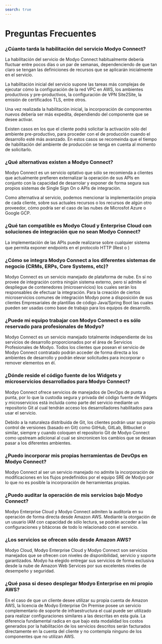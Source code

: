 ```yaml
---
search: true
---
```


# Preguntas Frecuentes

### ¿Cúanto tarda la habilitación del servicio Modyo Connect?
La habilitación del servicio de Modyo Connect habitualmente debería fluctuar entre pocos días o un par de semanas, dependenciendo de que tan claro se tengan las definiciones de recursos que se aplicarán inicialmente en el servicio.

La habilitación inicial del servicio supone las tareas más complejas de ejecutar cómo la configuración de la red VPC en AWS, los ambientes productivos y pre-productivos, la configuración de VPN Site2Site, la emisión de certificados TLS, entre otros.

Una vez realizada la habilitación inicial, la incorporación de componentes nuevos debería ser más expedita, dependiendo del componente que se desee activar.

Existen casos en los que el cliente podrá solicitar la activación sólo del ambiente pre-productivo, para proceder con el de producción cuando el desarrollo esté más avanzado. En estos casos se recomeinda que el tiempo de habilitación del ambiente de producción se tenga en cuenta al momento de solicitarlo.


### ¿Qué alternativas existen a Modyo Connect?
Modyo Connect es un servicio optativo que sólo se recomienda a clientes que actualmente prefieren externalizar la operación de sus APIs en conjunto con la capacidad de desarrolar y exponer de forma segura sus propios sistemas de Single Sign On o APIs de integración.

Como alternativa al servicio, podemos mencionar la implementación propia de cada cliente, sobre sus actuales recursos o los recursos de algún otro proveedor, cómo podría ser el caso de las nubes de Microsfot Azure o Google GCP. 

### ¿Qué tan compatible es Modyo Cloud y Enterprise Cloud con soluciones de integración que no sean Modyo Connect?
La implementación de las APIs puede realizarse sobre cualquier sistema que permita exponer endpoints en el protocolo HTTP (Rest o )

### ¿Cómo se integra Modyo Connect a los diferentes sistemas de negocio (CRMs, ERPs, Core Systems, etc)?
Modyo Connect es un servicio manejado de plataforma de nube. En sí no provee de integración contra ningún sistema externo, pero sí admite el despliegue de contenedores (microservicios)  los cuales serán los responsables de efectuar la integración. Para la creación de ciertos microservicios comunes de integración Modyo pone a disposición de sus clientes Empresariales de plantillas de código Java/Spring Boot las cuales pueden ser usadas como base de trabajo para los equipos de desarrollo.

### ¿Puede mi equipo trabajar con Modyo Connect o es sólo reservado para profesionales de Modyo?
Modyo Connect es un servicio manejado totalmente independiente de los servicios de desarrollo proporcionados por el área de Servicios Profesionales de Modyo. Todos los clientes que posean el servicio de Modyo Connect contratado podrán acceder de forma directa a los ambientes de desarrollo y podrán elevar solicitudes para incorporar o remover elementos en él.

### ¿Dónde reside el código fuente de los Widgets y microservicios desarrollados para Modyo Connect?
Modyo Connect ofrece servicios de manejados de DevOps de punta a punta, por lo que la custodia segura y privada del código fuente de Widgets y microservicios está incluida como parte del servicio mediante un repositorio Git al cual tendrán acceso los desarrolladores habilitados para usar el servicio. 

Debido a la naturaleza distribuida de Git, los clientes podrán usar su propio control de versiones (basado en Git) como GitHub, GitLab, Bitbucket o similar, siempre y cuando coloquen el repositorio Git de Modyo Connect como upstream adicional al cual se sincronicen los cambios que se desean pasar a los diferentes ambientes.

### ¿Puedo incorporar mis propias herramientas de DevOps en Modyo Connect?
Modyo Connect al ser un servicio manejado no admite la incorporación de modificaciones en los flujos predefinidos por el equipo SRE de Modyo por lo que no es posible la incorporación de herramientas propias.

### ¿Puedo auditar la operación de mis servicios bajo Modyo Connect?
Modyo Enterprise Cloud y Modyo Connect admiten la auditoría en su operación de forma directa desde Amazon AWS. Mediante la otorgación de un usuario IAM con capacidad de sólo lectura, se podrán acceder a las configuraciones y bitácoras de todo lo relacionado con el servicio.

### ¿Los servicios se ofrecen sólo desde Amazon AWS?
Modyo Cloud, Modyo Enterprise Cloud y Modyo Connect son servicios manejados que se ofrecen con niveles de disponibilidad, servicio y soporte garantizados. Modyo ha elegido entregar sus servicios de forma exclusiva desde la nube de Amazon Web Services por sus excelentes niveles de desempeño y seguridad. 


### ¿Qué pasa si deseo desplegar Modyo Enterprise en mi propio AWS?
En el caso de que un cliente desee utilizar su propia cuenta de Amazon AWS, la licencia de Modyo Enterprise On Premise posee un servicio complementario de soporte de infraestructura el cual puede ser utilizado para realizar configuraciones similares a las descritas en esta guía. La diferencia fundamental radica en que bajo esta modalidad los costos generados por la habilitación de los servicios descritos serán facturados directamente en la cuenta del cliente y no contempla ninguno de los componentes que no utilizan AWS.
